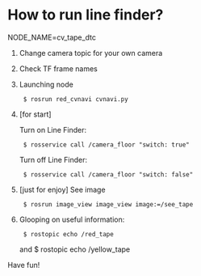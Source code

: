 How to run line finder?
==================

NODE_NAME=cv_tape_dtc

1) Change camera topic for your own camera

2) Check TF frame names

3) Launching node

        $ rosrun red_cvnavi cvnavi.py

4) [for start]

    Turn on Line Finder:

	    $ rosservice call /camera_floor "switch: true"

    Turn off Line Finder:

        $ rosservice call /camera_floor "switch: false"

5) [just for enjoy] See image

	    $ rosrun image_view image_view image:=/see_tape

6) Glooping on useful information:

        $ rostopic echo /red_tape
    and
    	$ rostopic echo /yellow_tape

Have fun!
